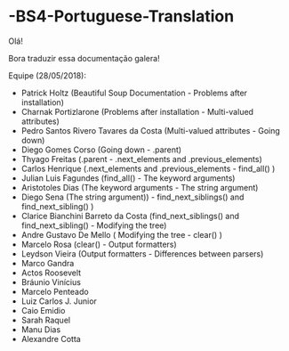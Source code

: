 # -BS4-Portuguese-Translation

Olá!

Bora traduzir essa documentação galera!

Equipe (28/05/2018):

- Patrick Holtz (Beautiful Soup Documentation - Problems after installation)
- Charnak Portizlarone (Problems after installation - Multi-valued attributes)
- Pedro Santos Rivero Tavares da Costa (Multi-valued attributes - Going down)
- Diego Gomes Corso (Going down - .parent)
- Thyago Freitas (.parent - .next_elements and .previous_elements)
- Carlos Henrique (.next_elements and .previous_elements - find_all() )
- Julian Luis Fagundes (find_all() - The keyword arguments)
- Aristotoles Dias (The keyword arguments - The string argument)
- Diego Sena (The string argument)) -  find_next_siblings() and find_next_sibling() )
- Clarice Bianchini Barreto da Costa (find_next_siblings() and find_next_sibling() - Modifying the tree)
- Andre Gustavo De Mello ( Modifying the tree - clear() )
- Marcelo Rosa (clear() - Output formatters)
- Leydson Vieira (Output formatters - Differences between parsers)
- Marco Gandra
- Actos Roosevelt
- Bráunio Vinícius
- Marcelo Penteado
- Luiz Carlos J. Junior
- Caio Emidio 
- Sarah Raquel 
- Manu Dias
- Alexandre Cotta
